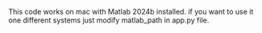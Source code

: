 This code works on mac with Matlab 2024b installed. if you want to use it one different systems just modify matlab_path in app.py file.
